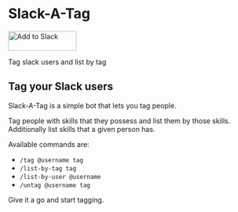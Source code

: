 # Slack-A-Tag

<a href="https://slack.com/oauth/authorize?client_id=5091317383.284036638726&scope=commands,bot"><img alt="Add to Slack" height="40" width="139" src="https://platform.slack-edge.com/img/add_to_slack.png" srcset="https://platform.slack-edge.com/img/add_to_slack.png 1x, https://platform.slack-edge.com/img/add_to_slack@2x.png 2x" /></a>

Tag slack users and list by tag

## Tag your Slack users

Slack-A-Tag is a simple bot that lets you tag people.

Tag people with skills that they possess and list them by those skills. Additionally list skills that a given person has.

Available commands are:
- `/tag @username tag`
- `/list-by-tag tag`
- `/list-by-user @username`
- `/untag @username tag`

Give it a go and start tagging.
